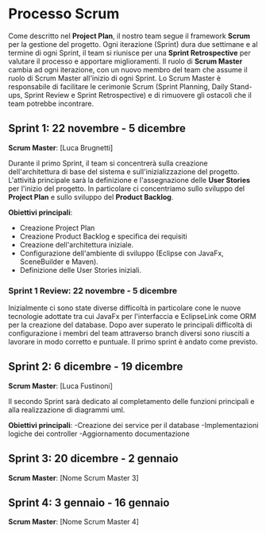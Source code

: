# Processo Scrum

Come descritto nel **Project Plan**, il nostro team segue il framework **Scrum** per la gestione del progetto. Ogni iterazione (Sprint) dura due settimane e al termine di ogni Sprint, il team si riunisce per una **Sprint Retrospective** per valutare il processo e apportare miglioramenti. Il ruolo di **Scrum Master** cambia ad ogni iterazione, con un nuovo membro del team che assume il ruolo di Scrum Master all'inizio di ogni Sprint. Lo Scrum Master è responsabile di facilitare le cerimonie Scrum (Sprint Planning, Daily Stand-ups, Sprint Review e Sprint Retrospective) e di rimuovere gli ostacoli che il team potrebbe incontrare.

## Sprint 1: 22 novembre - 5 dicembre
**Scrum Master**: [Luca Brugnetti]

Durante il primo Sprint, il team si concentrerà sulla creazione dell'architettura di base del sistema e sull'inizializzazione del progetto. L'attività principale sarà la definizione e l'assegnazione delle **User Stories** per l'inizio del progetto. In particolare ci concentriamo sullo sviluppo del **Project Plan** e sullo sviluppo del **Product Backlog**.

**Obiettivi principali**:
- Creazione Project Plan
- Creazione Product Backlog e specifica dei requisiti
- Creazione dell'architettura iniziale.
- Configurazione dell'ambiente di sviluppo (Eclipse con JavaFx, SceneBuilder e Maven).
- Definizione delle User Stories iniziali.

### Sprint 1 Review: 22 novembre - 5 dicembre
  Inizialmente ci sono state diverse difficoltà in particolare cone le nuove tecnologie adottate tra cui JavaFx per l'interfaccia e EclipseLink come ORM per la creazione del database. Dopo aver superato le principali difficoltà di configurazione i membri del team attraverso branch diversi sono riusciti a lavorare in modo corretto e puntuale. Il primo sprint è andato come previsto.
  
## Sprint 2: 6 dicembre - 19 dicembre
**Scrum Master**: [Luca Fustinoni]

Il secondo Sprint sarà dedicato al completamento delle funzioni principali e alla realizzazione di diagrammi uml.

**Obiettivi principali**:
-Creazione dei  service per il database
-Implementazioni logiche dei controller
-Aggiornamento documentazione


## Sprint 3: 20 dicembre - 2 gennaio
**Scrum Master**: [Nome Scrum Master 3]

## Sprint 4: 3 gennaio - 16 gennaio
**Scrum Master**: [Nome Scrum Master 4]
